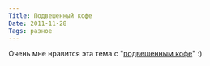 ```yaml
---
Title: Подвешенный кофе
Date: 2011-11-28
Tags: разное
---
```


Очень мне нравится эта тема с "[подвешенным кофе][1]" :)

[1]: http://www.snob.ru/thread/165#entry_42849